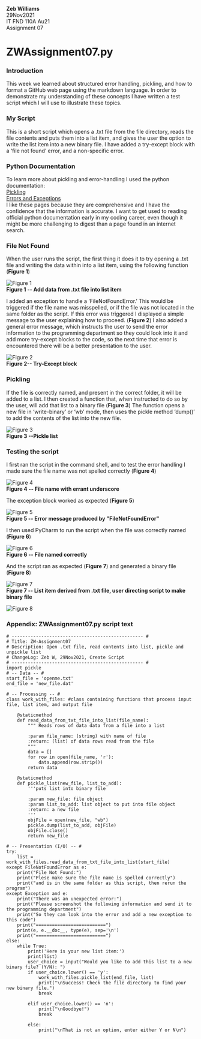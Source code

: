 **Zeb Williams**  
29Nov2021  
IT FND 110A Au21  
Assignment 07

# ZWAssignment07.py

### Introduction
This week we learned about structured error handling, pickling, and how to format a GitHub web page using the markdown language. In order to demonstrate my understanding of these concepts I have written a test script which I will use to illustrate these topics.

### My Script
This is a short script which opens a .txt file from the file directory, reads the file contents and puts them into a list item, and gives the user the option to write the list item into a new binary file. I have added a try-except block with a ‘file not found’ error, and a non-specific error.

### Python Documentation
To learn more about pickling and error-handling I used the python documentation:  
[Pickling](https://docs.python.org/3/library/pickle.html)  
[Errors and Exceptions](https://docs.python.org/3/tutorial/errors.htm)  
I like these pages because they are comprehensive and I have the confidence that the information is accurate. I want to get used to reading official python documentation early in my coding career, even though it might be more challenging to digest than a page found in an internet search. 

### File Not Found  
When the user runs the script, the first thing it does it to try opening a .txt file and writing the data within into a list item, using the following function (**Figure 1**)  

![Figure 1](https://github.com/zebulonw2/IntroToProg-Python-Mod07/blob/main/docs/attachments/Figure1.png "Figure 1")  
**Figure 1 -- Add data from .txt file into list item**  

I added an exception to handle a ‘FileNotFoundError.’ This would be triggered if the file name was misspelled, or if the file was not located in the same folder as the script. If this error was triggered I displayed a simple message to the user explaining how to proceed. (**Figure 2**) I also added a general error message, which instructs the user to send the error information to the programming department so they could look into it and add more try-except blocks to the code, so the next time that error is encountered there will be a better presentation to the user.  

![Figure 2](https://github.com/zebulonw2/IntroToProg-Python-Mod07/blob/main/docs/attachments/Figure2.png "Figure 2")  
**Figure 2-- Try-Except block**  

### Pickling

If the file is correctly named, and present in the correct folder, it will be added to a list. I then created a function that, when instructed to do so by the user, will add that list to a binary file (**Figure 3**) The function opens a new file in ‘write-binary’ or ‘wb’ mode, then uses the pickle method ‘dump()’ to add the contents of the list into the new file.  

![Figure 3](https://github.com/zebulonw2/IntroToProg-Python-Mod07/blob/main/docs/attachments/Figure3.png "Figure 3")  
**Figure 3 --Pickle list**  

### Testing the script  
I first ran the script in the command shell, and to test the error handling I made sure the file name was not spelled correctly (**Figure 4**)  

![Figure 4](https://github.com/zebulonw2/IntroToProg-Python-Mod07/blob/main/docs/attachments/Figure4.png "Figure 4")  
**Figure 4 -- File name with errant underscore**  

The exception block worked as expected (**Figure 5**)  

![Figure 5](https://github.com/zebulonw2/IntroToProg-Python-Mod07/blob/main/docs/attachments/Figure5.png "Figure 5")  
**Figure 5 -- Error message produced by "FileNotFoundError"**  

I then used PyCharm to run the script when the file was correctly named (**Figure 6**)  

![Figure 6](https://github.com/zebulonw2/IntroToProg-Python-Mod07/blob/main/docs/attachments/Figure6.png "Figure 6")  
**Figure 6 -- File named correctly**  

And the script ran as expected (**Figure 7**) and generated a binary file (**Figure 8**)  

![Figure 7](https://github.com/zebulonw2/IntroToProg-Python-Mod07/blob/main/docs/attachments/Figure7.png "Figure 7")  
**Figure 7 -- List item derived from .txt file, user directing script to make binary file**

![Figure 8](https://github.com/zebulonw2/IntroToProg-Python-Mod07/blob/main/docs/attachments/Figure8.png "Figure 8")  

### Appendix: ZWAssignment07.py script text
```
# ------------------------------------------------- #
# Title: ZW-Assignment07
# Description: Open .txt file, read contents into list, pickle and unpickle list
# ChangeLog: Zeb W, 29Nov2021, Create Script
# ------------------------------------------------- #
import pickle
# -- Data -- #
start_file = 'openme.txt'
end_file = 'new_file.dat'

# -- Processing -- #
class work_with_files: #class containing functions that process input file, list item, and output file

    @staticmethod
    def read_data_from_txt_file_into_list(file_name):
        """ Reads rows of data data from a file into a list

        :param file_name: (string) with name of file
        :return: (list) of data rows read from the file
        """
        data = []
        for row in open(file_name, 'r'):
            data.append(row.strip())
        return data

    @staticmethod
    def pickle_list(new_file, list_to_add):
        '''puts list into binary file

        :param new_file: file object
        :param list_to_add: list object to put into file object
        :return: a new file
        '''
        objFile = open(new_file, "wb")
        pickle.dump(list_to_add, objFile)
        objFile.close()
        return new_file

# -- Presentation (I/O) -- #
try:
    list = work_with_files.read_data_from_txt_file_into_list(start_file)
except FileNotFoundError as e:
    print("File Not Found:")
    print("Plese make sure the file name is spelled correctly")
    print("and is in the same folder as this script, then rerun the program")
except Exception and e:
    print("There was an unexpected error:")
    print("Please screenshot the following information and send it to the programming department")
    print("So they can look into the error and add a new exception to this code")
    print("==========================")
    print(e, e.__doc__, type(e), sep='\n')
    print("==========================")
else:
    while True:
        print('Here is your new list item:')
        print(list)
        user_choice = input("Would you like to add this list to a new binary file? (Y/N): ")
        if user_choice.lower() == 'y':
            work_with_files.pickle_list(end_file, list)
            print("\nSuccess! Check the file directory to find your new binary file.")
            break

        elif user_choice.lower() == 'n':
            print("\nGoodbye!")
            break

        else:
            print("\nThat is not an option, enter either Y or N\n")
```
